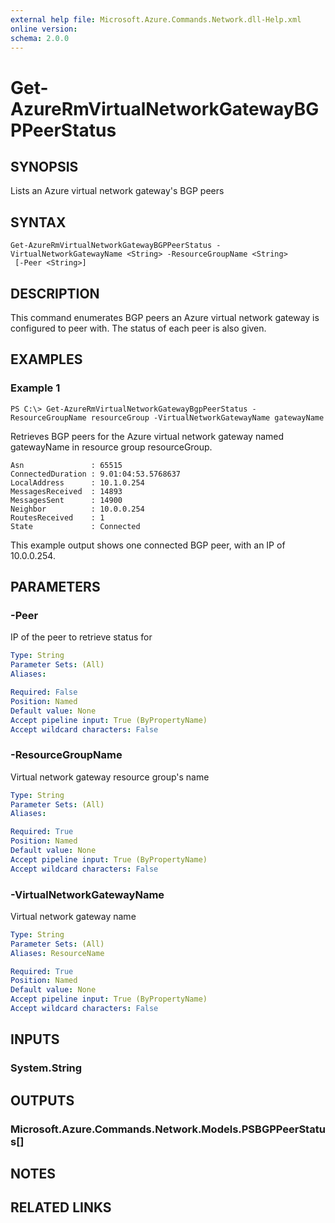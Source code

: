 ```yaml
---
external help file: Microsoft.Azure.Commands.Network.dll-Help.xml
online version: 
schema: 2.0.0
---
```


# Get-AzureRmVirtualNetworkGatewayBGPPeerStatus

## SYNOPSIS
Lists an Azure virtual network gateway's BGP peers

## SYNTAX

```
Get-AzureRmVirtualNetworkGatewayBGPPeerStatus -VirtualNetworkGatewayName <String> -ResourceGroupName <String>
 [-Peer <String>]
```

## DESCRIPTION
This command enumerates BGP peers an Azure virtual network gateway is configured to peer with. The status of each peer is also given.

## EXAMPLES

### Example 1
```
PS C:\> Get-AzureRmVirtualNetworkGatewayBgpPeerStatus -ResourceGroupName resourceGroup -VirtualNetworkGatewayName gatewayName
```

Retrieves BGP peers for the Azure virtual network gateway named gatewayName in resource group resourceGroup.

```
Asn               : 65515
ConnectedDuration : 9.01:04:53.5768637
LocalAddress      : 10.1.0.254
MessagesReceived  : 14893
MessagesSent      : 14900
Neighbor          : 10.0.0.254
RoutesReceived    : 1
State             : Connected
```
This example output shows one connected BGP peer, with an IP of 10.0.0.254.

## PARAMETERS

### -Peer
IP of the peer to retrieve status for

```yaml
Type: String
Parameter Sets: (All)
Aliases: 

Required: False
Position: Named
Default value: None
Accept pipeline input: True (ByPropertyName)
Accept wildcard characters: False
```

### -ResourceGroupName
Virtual network gateway resource group's name

```yaml
Type: String
Parameter Sets: (All)
Aliases: 

Required: True
Position: Named
Default value: None
Accept pipeline input: True (ByPropertyName)
Accept wildcard characters: False
```

### -VirtualNetworkGatewayName
Virtual network gateway name

```yaml
Type: String
Parameter Sets: (All)
Aliases: ResourceName

Required: True
Position: Named
Default value: None
Accept pipeline input: True (ByPropertyName)
Accept wildcard characters: False
```

## INPUTS

### System.String


## OUTPUTS

### Microsoft.Azure.Commands.Network.Models.PSBGPPeerStatus[]


## NOTES

## RELATED LINKS

